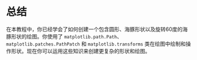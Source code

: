 # 总结

在本教程中，你已经学会了如何创建一个包含圆形、海豚形状以及旋转60度的海豚形状的绘图。你使用了 `matplotlib.path.Path`、`matplotlib.patches.PathPatch` 和 `matplotlib.transforms` 类在绘图中绘制和操作形状。现在你可以运用这些知识来创建更复杂的形状和绘图。
